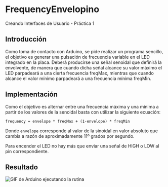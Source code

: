 # FrequencyEnvelopino
Creando Interfaces de Usuario - Práctica 1

## Introducción
Como toma de contacto con Arduino, se pide realizar un programa sencillo, el objetivo es generar una pulsación de frecuencia variable en el
LED integrado en la placa. Deberá producirse una señal senoidal que definirá la envolvente, de manera que cuando dicha señal alcance su valor 
máximo el LED parpadeará a una cierta frecuencia freqMax, mientras que cuando alcance el valor mínimo parpadeará a una frecuencia mínima freqMin.

## Implementación
Como el objetivo es alternar entre una frecuencia máxima y una mínima a partir de los valores de la senoidal basta con utilizar la siguiente ecuación:

`frequency = envelope * freqMax + (1-envelope) * freqMin`

Donde `envelope` corresponde al valor de la sinoidal en valor absoluto que cambia a razón de aproximadamente 11º grados por segundo.

Para encender el LED no hay más que enviar una señal de HIGH o LOW al pin correspondiente.

## Resultado
![GIF de Arduino ejecutando la rutina](https://github.com/CaptainChameleon/FrequencyEnvelopino/blob/c7f4ff771bf9059767ae8189dd2eb01ebee2fa2f/result.gif)
